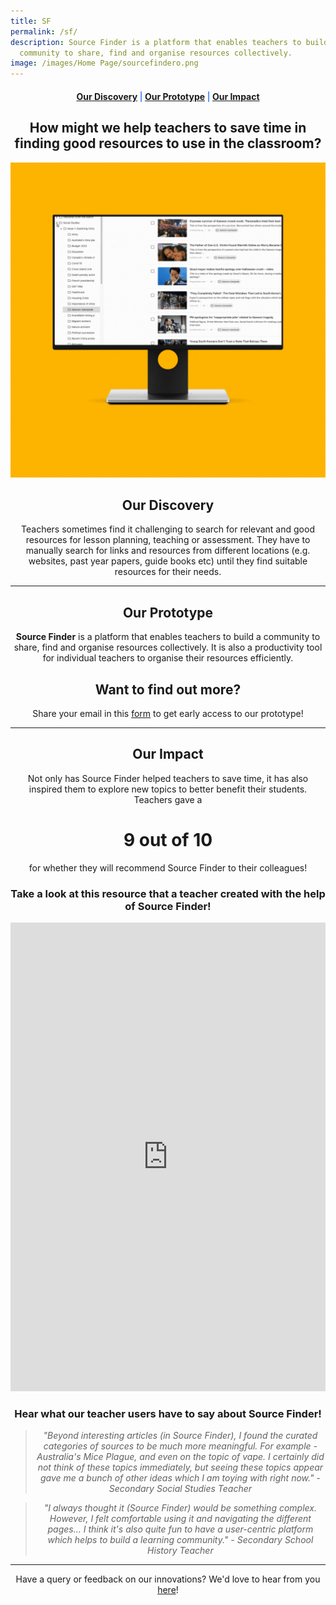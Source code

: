 ```yaml
---
title: SF
permalink: /sf/
description: Source Finder is a platform that enables teachers to build a
  community to share, find and organise resources collectively.
image: /images/Home Page/sourcefindero.png
---
```

<center><h4 style="color:#578ffe;"><a href="#discovery">Our Discovery</a>  |  <a href="#innovation">Our Prototype</a>  |  <a href="#impact">Our Impact</a></h4></center>

<center><h2>How might we help teachers to save time in finding good resources to use in the classroom?</h2></center>

<img src="/images/Source%20Finder/sf%20featured%20imagev2.gif">

<center><h2 id="discovery">Our Discovery</h2></center>

<center>Teachers sometimes find it challenging to search for relevant and good resources for lesson planning, teaching or assessment. They have to manually search for links and resources from different locations (e.g. websites, past year papers, guide books etc) until they find suitable resources for their needs.</center>

-----------------

<center><h2 id="innovation">Our Prototype</h2></center>
	
<center><b>Source Finder</b> is a platform that enables teachers to build a community to share, find and organise resources collectively. It is also a productivity tool for individual teachers to organise their resources efficiently.</center>

<center><h2>Want to find out more?</h2></center>
<center>Share your email in this <a href="https://for.edu.sg/sf-interest">form</a> to get early access to our prototype!</center>

------------------

<center><h2 id="impact">Our Impact</h2></center>

<center>Not only has Source Finder helped teachers to save time, it has also inspired them to explore new topics to better benefit their students. Teachers gave a </center>
<center><h1>9 out of 10</h1></center>
<center>for whether they will recommend Source Finder to their colleagues!</center>

<center><h3>Take a look at this resource that a teacher created with the help of Source Finder!</h3></center>

<iframe src="https://docs.google.com/document/d/e/2PACX-1vTW8VeID0i-Cgo7B6wF9DgEsJoPJSIMd19pCTQi_F5uWDJhvhslh6l7dCtbYk2FIA/pub?embedded=true" width="100%" height="750" frameborder="0" marginheight="0" marginwidth="0"></iframe>

<center><h3>Hear what our teacher users have to say about Source Finder!</h3></center>

<center><blockquote><i>"Beyond interesting articles (in Source Finder), I found the curated categories of sources to be much more meaningful. For example - Australia's Mice Plague, and even on the topic of vape. I certainly did not think of these topics immediately, but seeing these topics appear gave me a bunch of other ideas which I am toying with right now." - Secondary Social Studies Teacher</i></blockquote></center>

<center><blockquote><i>"I always thought it (Source Finder) would be something complex. However, I felt comfortable using it and navigating the different pages… I think it's also quite fun to have a user-centric platform which helps to build a learning community." - Secondary School History Teacher </i></blockquote></center>

--------

<center>Have a query or feedback on our innovations? We'd love to hear from you <a href="/contact">here</a>!</center>
